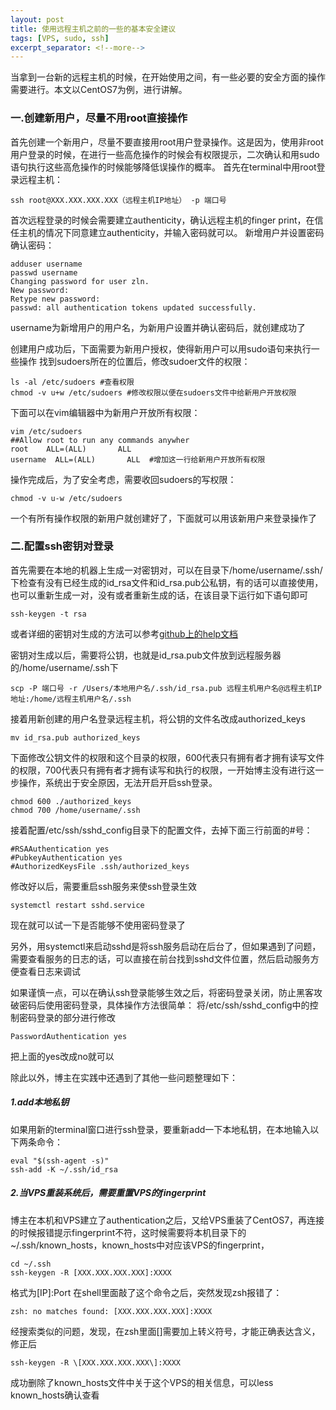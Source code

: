 ```yaml
---
layout: post
title: 使用远程主机之前的一些的基本安全建议
tags: [VPS, sudo, ssh]
excerpt_separator: <!--more-->
---
```

当拿到一台新的远程主机的时候，在开始使用之间，有一些必要的安全方面的操作需要进行。本文以CentOS7为例，进行讲解。
<!--more-->

### 一.创建新用户，尽量不用root直接操作

首先创建一个新用户，尽量不要直接用root用户登录操作。这是因为，使用非root用户登录的时候，在进行一些高危操作的时候会有权限提示，二次确认和用sudo语句执行这些高危操作的时候能够降低误操作的概率。
首先在terminal中用root登录远程主机：

    ssh root@XXX.XXX.XXX.XXX（远程主机IP地址） -p 端口号

首次远程登录的时候会需要建立authenticity，确认远程主机的finger print，在信任主机的情况下同意建立authenticity，并输入密码就可以。
新增用户并设置密码确认密码：

    adduser username
    passwd username
    Changing password for user zln.
    New password:
    Retype new password:
    passwd: all authentication tokens updated successfully.

username为新增用户的用户名，为新用户设置并确认密码后，就创建成功了

创建用户成功后，下面需要为新用户授权，使得新用户可以用sudo语句来执行一些操作
找到sudoers所在的位置后，修改sudoer文件的权限：

    ls -al /etc/sudoers #查看权限
    chmod -v u+w /etc/sudoers #修改权限以便在sudoers文件中给新用户开放权限

下面可以在vim编辑器中为新用户开放所有权限：

    vim /etc/sudoers
    ##Allow root to run any commands anywher
    root    ALL=(ALL)       ALL
    username  ALL=(ALL)       ALL  #增加这一行给新用户开放所有权限

操作完成后，为了安全考虑，需要收回sudoers的写权限：

    chmod -v u-w /etc/sudoers

一个有所有操作权限的新用户就创建好了，下面就可以用该新用户来登录操作了

### 二.配置ssh密钥对登录

首先需要在本地的机器上生成一对密钥对，可以在目录下/home/username/.ssh/下检查有没有已经生成的id_rsa文件和id_rsa.pub公私钥，有的话可以直接使用，也可以重新生成一对，没有或者重新生成的话，在该目录下运行如下语句即可

    ssh-keygen -t rsa

或者详细的密钥对生成的方法可以参考[github上的help文档](https://help.github.com/articles/generating-a-new-ssh-key-and-adding-it-to-the-ssh-agent)

密钥对生成以后，需要将公钥，也就是id_rsa.pub文件放到远程服务器的/home/username/.ssh下

    scp -P 端口号 -r /Users/本地用户名/.ssh/id_rsa.pub 远程主机用户名@远程主机IP地址:/home/远程主机用户名/.ssh

接着用新创建的用户名登录远程主机，将公钥的文件名改成authorized_keys

    mv id_rsa.pub authorized_keys

下面修改公钥文件的权限和这个目录的权限，600代表只有拥有者才拥有读写文件的权限，700代表只有拥有者才拥有读写和执行的权限，一开始博主没有进行这一步操作，系统出于安全原因，无法开启开启ssh登录。

    chmod 600 ./authorized_keys
    chmod 700 /home/username/.ssh

接着配置/etc/ssh/sshd_config目录下的配置文件，去掉下面三行前面的#号：

    #RSAAuthentication yes
    #PubkeyAuthentication yes
    #AuthorizedKeysFile .ssh/authorized_keys

修改好以后，需要重启ssh服务来使ssh登录生效

    systemctl restart sshd.service

现在就可以试一下是否能够不使用密码登录了

另外，用systemctl来启动sshd是将ssh服务启动在后台了，但如果遇到了问题，需要查看服务的日志的话，可以直接在前台找到sshd文件位置，然后启动服务方便查看日志来调试

如果谨慎一点，可以在确认ssh登录能够生效之后，将密码登录关闭，防止黑客攻破密码后使用密码登录，具体操作方法很简单：
将/etc/ssh/sshd_config中的控制密码登录的部分进行修改

    PasswordAuthentication yes

把上面的yes改成no就可以


除此以外，博主在实践中还遇到了其他一些问题整理如下：

##### 1.add本地私钥

如果用新的terminal窗口进行ssh登录，要重新add一下本地私钥，在本地输入以下两条命令：

    eval "$(ssh-agent -s)"
    ssh-add -K ~/.ssh/id_rsa

##### 2.当VPS重装系统后，需要重置VPS的fingerprint

博主在本机和VPS建立了authentication之后，又给VPS重装了CentOS7，再连接的时候报错提示fingerprint不符，这时候需要将本机目录下的~/.ssh/known_hosts，known_hosts中对应该VPS的fingerprint，

    cd ~/.ssh
    ssh-keygen -R [XXX.XXX.XXX.XXX]:XXXX

格式为[IP]:Port
在shell里面敲了这个命令之后，突然发现zsh报错了：

    zsh: no matches found: [XXX.XXX.XXX.XXX]:XXXX

经搜索类似的问题，发现，在zsh里面[]需要加上转义符号，才能正确表达含义，修正后

    ssh-keygen -R \[XXX.XXX.XXX.XXX\]:XXXX

成功删除了known_hosts文件中关于这个VPS的相关信息，可以less known_hosts确认查看
